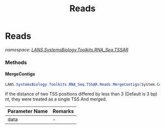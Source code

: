 ﻿---
title: Reads
---

# Reads
_namespace: [LANS.SystemsBiology.Toolkits.RNA_Seq.TSSAR](N-LANS.SystemsBiology.Toolkits.RNA_Seq.TSSAR.html)_





### Methods

#### MergeContigs
```csharp
LANS.SystemsBiology.Toolkits.RNA_Seq.TSSAR.Reads.MergeContigs(System.Collections.Generic.IEnumerable{LANS.SystemsBiology.Toolkits.RNA_Seq.TSSAR.Reads.ReadsGroupView},System.Int32)
```
If the distance of two TSS positions differed by less than 3 (Default is 3 bp) nt, they were treated as a single TSS And merged.

|Parameter Name|Remarks|
|--------------|-------|
|data|-|



